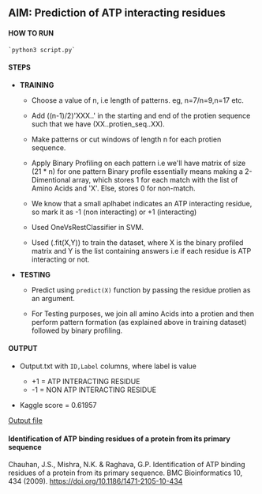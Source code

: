 ## AIM: Prediction of ATP interacting residues

#### HOW TO RUN

	`python3 script.py`

#### STEPS

* **TRAINING**

	* Choose a value of n, i.e length of patterns. eg, n=7/n=9,n=17 etc.

	* Add ((n-1)/2)'XXX..' in the starting and end of the protien sequence such that we have (XX..protien_seq..XX).

	* Make patterns or cut windows of length n for each protien sequence.

	* Apply Binary Profiling on each pattern i.e we'll have matrix of size (21 * n) for one pattern
	Binary profile essentially means making a 2-Dimentional array, which stores 1 for each match with the list of Amino Acids and 'X'. Else, stores 0 for non-match.

	* We know that a small aplhabet indicates an ATP interacting residue, so mark it as -1 (non interacting) or +1 (interacting) 

	* Used OneVsRestClassifier in SVM.

	* Used (.fit(X,Y)) to train the dataset, where X is the binary profiled matrix and Y is the list containing answers i.e if each residue is ATP interacting or not.

* **TESTING**

	* Predict using `predict(X)` function by passing the residue protien as an argument.

	* For Testing purposes, we join all amino Acids into a protien and then perform pattern formation (as explained above in training dataset) followed by binary profiling. 

#### OUTPUT

* Output.txt with `ID,Label` columns, where label is value 		
	* +1 = ATP INTERACTING RESIDUE
	* -1 = NON ATP INTERACTING RESIDUE

* Kaggle score = 0.61957

[Output file](https://github.com/ria18405/ATP-Interaction/blob/master/output.txt)

#### Identification of ATP binding residues of a protein from its primary sequence 

Chauhan, J.S., Mishra, N.K. & Raghava, G.P. Identification of ATP binding residues of a protein from its primary sequence. BMC Bioinformatics 10, 434 (2009). https://doi.org/10.1186/1471-2105-10-434 


